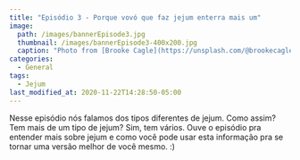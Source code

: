 ```yaml
---
title: "Episódio 3 - Porque vovó que faz jejum enterra mais um"
image:
  path: /images/bannerEpisode3.jpg
  thumbnail: /images/bannerEpisode3-400x200.jpg
  caption: "Photo from [Brooke Cagle](https://unsplash.com/@brookecagle?utm_source=unsplash&amp;utm_medium=referral&amp;utm_content=creditCopyText)"
categories:
  - General
tags:
  - Jejum
last_modified_at: 2020-11-22T14:28:50-05:00
---
```


Nesse episódio nós falamos dos tipos diferentes de jejum. Como assim? Tem mais de um tipo de jejum? Sim, tem vários. Ouve o episódio pra entender mais sobre jejum e como você pode usar esta informação pra se tornar uma versão melhor de você mesmo. :)

<div id="buzzsprout-player-6480667"></div>
<script src="https://www.buzzsprout.com/1488181/6480667-episodio-3-porque-vovo-que-faz-jejum-enterra-mais-um.js?container_id=buzzsprout-player-6480667&player=small" type="text/javascript" charset="utf-8"></script>
